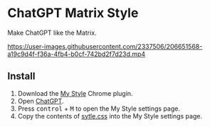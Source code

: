 # ChatGPT Matrix Style
Make ChatGPT like the Matrix.

https://user-images.githubusercontent.com/2337506/206651568-a19c9d4f-f36a-4fb4-b0cf-742bd2f7d23d.mp4

## Install 

1. Download the [My Style](https://chrome.google.com/webstore/detail/my-style/ljdhjpmbnkbengahefamnhmegbdifhlb) Chrome plugin.
2. Open [ChatGPT](https://chat.openai.com/chat).
3. Press <kbd>control</kbd> + <kbd>M</kbd> to open the My Style settings page.
4. Copy the contents of  [sytle.css](https://github.com/lvwzhen/ChatGPT-Matrix-Style/blob/main/style.css)  into the My Style settings page.
